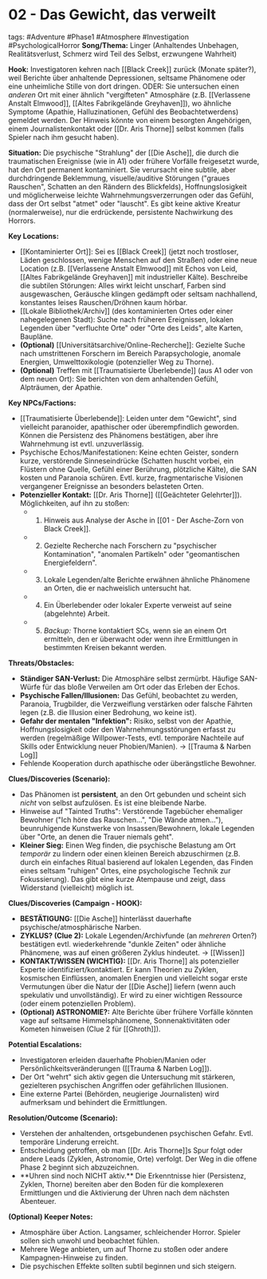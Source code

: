 # 02 - Das Gewicht, das verweilt

tags: #Adventure #Phase1 #Atmosphere #Investigation #PsychologicalHorror
**Song/Thema:** Linger (Anhaltendes Unbehagen, Realitätsverlust, Schmerz wird Teil des Selbst, erzwungene Wahrheit)

**Hook:** Investigatoren kehren nach [[Black Creek]] zurück (Monate später?), weil Berichte über anhaltende Depressionen, seltsame Phänomene oder eine unheimliche Stille von dort dringen. ODER: Sie untersuchen einen *anderen* Ort mit einer ähnlich "vergifteten" Atmosphäre (z.B. [[Verlassene Anstalt Elmwood]], [[Altes Fabrikgelände Greyhaven]]), wo ähnliche Symptome (Apathie, Halluzinationen, Gefühl des Beobachtetwerdens) gemeldet werden. Der Hinweis könnte von einem besorgten Angehörigen, einem Journalistenkontakt oder [[Dr. Aris Thorne]] selbst kommen (falls Spieler nach ihm gesucht haben).

**Situation:** Die psychische "Strahlung" der [[Die Asche]], die durch die traumatischen Ereignisse (wie in A1) oder frühere Vorfälle freigesetzt wurde, hat den Ort permanent kontaminiert. Sie verursacht eine subtile, aber durchdringende Beklemmung, visuelle/auditive Störungen ("graues Rauschen", Schatten an den Rändern des Blickfelds), Hoffnungslosigkeit und möglicherweise leichte Wahrnehmungsverzerrungen oder das Gefühl, dass der Ort selbst "atmet" oder "lauscht". Es gibt keine aktive Kreatur (normalerweise), nur die erdrückende, persistente Nachwirkung des Horrors.

**Key Locations:**
*   [[Kontaminierter Ort]]: Sei es [[Black Creek]] (jetzt noch trostloser, Läden geschlossen, wenige Menschen auf den Straßen) oder eine neue Location (z.B. [[Verlassene Anstalt Elmwood]] mit Echos von Leid, [[Altes Fabrikgelände Greyhaven]] mit industrieller Kälte). Beschreibe die subtilen Störungen: Alles wirkt leicht unscharf, Farben sind ausgewaschen, Geräusche klingen gedämpft oder seltsam nachhallend, konstantes leises Rauschen/Dröhnen kaum hörbar.
*   [[Lokale Bibliothek/Archiv]] (des kontaminierten Ortes oder einer nahegelegenen Stadt): Suche nach früheren Ereignissen, lokalen Legenden über "verfluchte Orte" oder "Orte des Leids", alte Karten, Baupläne.
*   **(Optional)** [[Universitätsarchive/Online-Recherche]]: Gezielte Suche nach umstrittenen Forschern im Bereich Parapsychologie, anomale Energien, Umwelttoxikologie (potenzieller Weg zu Thorne).
*   **(Optional)** Treffen mit [[Traumatisierte Überlebende]] (aus A1 oder von dem neuen Ort): Sie berichten von dem anhaltenden Gefühl, Alpträumen, der Apathie.

**Key NPCs/Factions:**
*   [[Traumatisierte Überlebende]]: Leiden unter dem "Gewicht", sind vielleicht paranoider, apathischer oder überempfindlich geworden. Können die Persistenz des Phänomens bestätigen, aber ihre Wahrnehmung ist evtl. unzuverlässig.
*   Psychische Echos/Manifestationen: Keine echten Geister, sondern kurze, verstörende Sinneseindrücke (Schatten huscht vorbei, ein Flüstern ohne Quelle, Gefühl einer Berührung, plötzliche Kälte), die SAN kosten und Paranoia schüren. Evtl. kurze, fragmentarische Visionen vergangener Ereignisse an besonders belasteten Orten.
*   **Potenzieller Kontakt:** [[Dr. Aris Thorne]] ([[Geächteter Gelehrter]]). Möglichkeiten, auf ihn zu stoßen:
    *   1. Hinweis aus Analyse der Asche in [[01 - Der Asche-Zorn von Black Creek]].
    *   2. Gezielte Recherche nach Forschern zu "psychischer Kontamination", "anomalen Partikeln" oder "geomantischen Energiefeldern".
    *   3. Lokale Legenden/alte Berichte erwähnen ähnliche Phänomene an Orten, die er nachweislich untersucht hat.
    *   4. Ein Überlebender oder lokaler Experte verweist auf seine (abgelehnte) Arbeit.
    *   5. *Backup:* Thorne kontaktiert SCs, wenn sie an einem Ort ermitteln, den er überwacht oder wenn ihre Ermittlungen in bestimmten Kreisen bekannt werden.

**Threats/Obstacles:**
*   **Ständiger SAN-Verlust:** Die Atmosphäre selbst zermürbt. Häufige SAN-Würfe für das bloße Verweilen am Ort oder das Erleben der Echos.
*   **Psychische Fallen/Illusionen:** Das Gefühl, beobachtet zu werden, Paranoia, Trugbilder, die Verzweiflung verstärken oder falsche Fährten legen (z.B. die Illusion einer Bedrohung, wo keine ist).
*   **Gefahr der mentalen "Infektion":** Risiko, selbst von der Apathie, Hoffnungslosigkeit oder den Wahrnehmungsstörungen erfasst zu werden (regelmäßige Willpower-Tests, evtl. temporäre Nachteile auf Skills oder Entwicklung neuer Phobien/Manien). -> [[Trauma & Narben Log]]
*   Fehlende Kooperation durch apathische oder überängstliche Bewohner.

**Clues/Discoveries (Scenario):**
*   Das Phänomen ist **persistent**, an den Ort gebunden und scheint sich *nicht* von selbst aufzulösen. Es ist eine bleibende Narbe.
*   Hinweise auf "Tainted Truths": Verstörende Tagebücher ehemaliger Bewohner ("Ich höre das Rauschen...", "Die Wände atmen..."), beunruhigende Kunstwerke von Insassen/Bewohnern, lokale Legenden über "Orte, an denen die Trauer niemals geht".
*   **Kleiner Sieg:** Einen Weg finden, die psychische Belastung am Ort *temporär* zu lindern oder einen kleinen Bereich abzuschirmen (z.B. durch ein einfaches Ritual basierend auf lokalen Legenden, das Finden eines seltsam "ruhigen" Ortes, eine psychologische Technik zur Fokussierung). Das gibt eine kurze Atempause und zeigt, dass Widerstand (vielleicht) möglich ist.

**Clues/Discoveries (Campaign - HOOK):**
*   **BESTÄTIGUNG:** [[Die Asche]] hinterlässt dauerhafte psychische/atmosphärische Narben.
*   **ZYKLUS? (Clue 2):** Lokale Legenden/Archivfunde (an *mehreren* Orten?) bestätigen evtl. wiederkehrende "dunkle Zeiten" oder ähnliche Phänomene, was auf einen größeren Zyklus hindeutet. -> [[Wissen]]
*   **KONTAKT/WISSEN (WICHTIG):** [[Dr. Aris Thorne]] als potenzieller Experte identifiziert/kontaktiert. Er kann Theorien zu Zyklen, kosmischen Einflüssen, anomalen Energien und vielleicht sogar erste Vermutungen über die Natur der [[Die Asche]] liefern (wenn auch spekulativ und unvollständig). Er wird zu einer wichtigen Ressource (oder einem potenziellen Problem).
*   **(Optional) ASTRONOMIE?:** Alte Berichte über frühere Vorfälle könnten vage auf seltsame Himmelsphänomene, Sonnenaktivitäten oder Kometen hinweisen (Clue 2 für [[Ghroth]]).

**Potential Escalations:**
*   Investigatoren erleiden dauerhafte Phobien/Manien oder Persönlichkeitsveränderungen ([[Trauma & Narben Log]]).
*   Der Ort "wehrt" sich aktiv gegen die Untersuchung mit stärkeren, gezielteren psychischen Angriffen oder gefährlichen Illusionen.
*   Eine externe Partei (Behörden, neugierige Journalisten) wird aufmerksam und behindert die Ermittlungen.

**Resolution/Outcome (Scenario):**
*   Verstehen der anhaltenden, ortsgebundenen psychischen Gefahr. Evtl. temporäre Linderung erreicht.
*   Entscheidung getroffen, ob man [[Dr. Aris Thorne]]s Spur folgt oder andere Leads (Zyklen, Astronomie, Orte) verfolgt. Der Weg in die offene Phase 2 beginnt sich abzuzeichnen.
*   <!-- Clock Integration --> **Uhren sind noch NICHT aktiv.** Die Erkenntnisse hier (Persistenz, Zyklen, Thorne) bereiten aber den Boden für die komplexeren Ermittlungen und die Aktivierung der Uhren nach dem nächsten Abenteuer.

**(Optional) Keeper Notes:**
*   Atmosphäre über Action. Langsamer, schleichender Horror. Spieler sollen sich unwohl und beobachtet fühlen.
*   Mehrere Wege anbieten, um auf Thorne zu stoßen oder andere Kampagnen-Hinweise zu finden.
*   Die psychischen Effekte sollten subtil beginnen und sich steigern.
